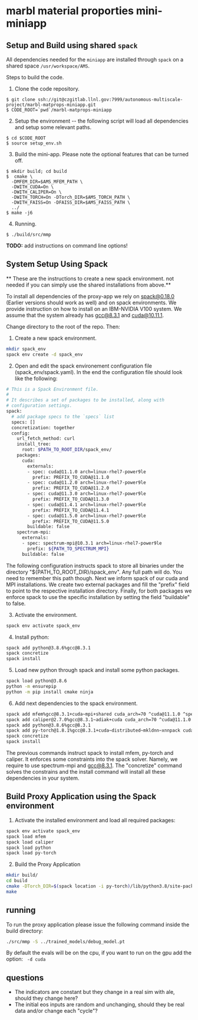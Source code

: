 # marbl material proporties mini-miniapp


## Setup and Build using shared `spack`

All dependencies needed for the `miniapp` are installed through `spack` on a shared
space `/usr/workspace/AMS`.

Steps to build the code.

1. Clone the code repository.
```
$ git clone ssh://git@czgitlab.llnl.gov:7999/autonomous-multiscale-project/marbl-matprops-miniapp.git
$ CODE_ROOT=`pwd`/marbl-matprops-miniapp
```

2. Setup the environment -- the following script will load all dependencies and
setup some relevant paths.
```
$ cd $CODE_ROOT
$ source setup_env.sh
```

3. Build the mini-app. Please note the optional features that can be turned off.
```
$ mkdir build; cd build
$  cmake \
  -DMFEM_DIR=$AMS_MFEM_PATH \
  -DWITH_CUDA=On \
  -DWITH_CALIPER=On \  
  -DWITH_TORCH=On -DTorch_DIR=$AMS_TORCH_PATH \
  -DWITH_FAISS=On -DFAISS_DIR=$AMS_FAISS_PATH \
  ../
$ make -j6
```

4. Running.
```
$ ./build/src/mmp
```
  **TODO:** add instructions on command line options!

## System Setup Using Spack

** These are the instructions to create a new spack environment. not needed if
you can simply use the shared installations from above.**

To install all dependencies of the proxy-app we rely on spack@0.18.0 (Earlier versions should work as
well) and on spack environments. We provide instruction on how to install on an IBM-NVIDIA V100 system.
We assume that the system already has gcc@8.3.1 and cuda@10.11.1.

Change directory to the root of the repo. Then:
1. Create a new spack environment.
```bash
mkdir spack_env
spack env create -d spack_env
```
2. Open and edit the spack environement configuration file (spack_env/spack.yaml). In the end the configuration file should look like the following:

```bash
# This is a Spack Environment file.
#
# It describes a set of packages to be installed, along with
# configuration settings.
spack:
  # add package specs to the `specs` list
  specs: []
  concretization: together
  config:
    url_fetch_method: curl
    install_tree:
      root: $PATH_TO_ROOT_DIR/spack_env/
    packages:
      cuda:
        externals:
        - spec: cuda@11.1.0 arch=linux-rhel7-power9le
          prefix: PREFIX_TO_CUDA@11.1.0
        - spec: cuda@11.2.0 arch=linux-rhel7-power9le
          prefix: PREFIX_TO_CUDA@11.2.0
        - spec: cuda@11.3.0 arch=linux-rhel7-power9le
          prefix: PREFIX_TO_CUDA@11.3.0
        - spec: cuda@11.4.1 arch=linux-rhel7-power9le
          prefix: PREFIX_TO_CUDA@11.4.1
        - spec: cuda@11.5.0 arch=linux-rhel7-power9le
          prefix: PREFIX_TO_CUDA@11.5.0
        buildable: false
    spectrum-mpi:
      externals:
      - spec: spectrum-mpi@10.3.1 arch=linux-rhel7-power9le
        prefix: ${PATH_TO_SPECTRUM_MPI}
      buildable: false
```

The following configuration instructs spack to store all binaries under the directory "${PATH_TO_ROOT_DIR}/spack_env". Any full path will do. You need to remember this path though. Next we inform spack of our cuda and MPI installations. We create two external packages and fill the "prefix" field to point to the respective installation directory. Finally, for both packages we enforce spack to use the specific installation by setting the field "buildable" to false.

3.  Activate the environment.

```bash
spack env activate spack_env
```

4. Install python:
```bash
spack add python@3.8.6%gcc@8.3.1
spack concretize
spack install
```

5. Load new python through spack and install some python packages.

```bash
spack load python@3.8.6
python -m ensurepip
python -m pip install cmake ninja
```

6. Add next dependencies to the spack environment.
```bash
spack add mfem%gcc@8.3.1+cuda~mpi+shared cuda_arch=70 ^cuda@11.1.0 ^spectrum-mpi
spack add caliper@2.7.0%gcc@8.3.1~adiak+cuda cuda_arch=70 ^cuda@11.1.0 ^spectrum-mpi
spack add python@3.8.6%gcc@8.3.1
spack add py-torch@1.8.1%gcc@8.3.1+cuda~distributed~mkldnn~xnnpack cuda_arch=70
spack concretize
spack install
```

The previous commands instruct spack to install mfem, py-torch and caliper. It enforces some constraints into the spack solver. Namely, we require to use spectrum-mpi and gcc@8.3.1. The "concretize" command solves the constrains and the install command will install all these dependencies in your system.

## Build Proxy Application using the Spack environment
1. Activate the installed environment and load all required packages:
```bash
spack env activate spack_env
spack load mfem
spack load caliper
spack load python
spack load py-torch
```

2. Build the Proxy Application
```bash
mkdir build/
cd build
cmake -DTorch_DIR=$(spack location -i py-torch)/lib/python3.8/site-packages/torch/share/cmake/Torch -DWITH_CALIPER=On -DWITH_CUDA=On -DWITH_TORCH=On  -DMFEM_DIR=$(spack location -i mfem) ../
make
```

## running
To run the proxy application please issue the following command inside the build directory:
```bash
./src/mmp -S ../trained_models/debug_model.pt
```

By default the evals will be on the cpu, if you want to run on the gpu add the option: ` -d cuda`

## questions

- The indicators are constant but they change in a real sim with ale, should they change here?
- The initial eos inputs are random and unchanging, should they be real data and/or change
  each "cycle"?
